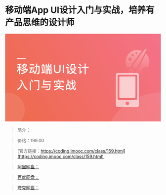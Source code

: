 # 移动端App UI设计入门与实战，培养有产品思维的设计师

![img](../../assets/5fd188ae0922e6a205400304.png)

> 简介：

> 价格：199.00

> [官方链接：https://coding.imooc.com/class/159.html](https://coding.imooc.com/class/159.html)

> [阿里网盘：]()

> [百度网盘：]()

> [夸克网盘：]()

